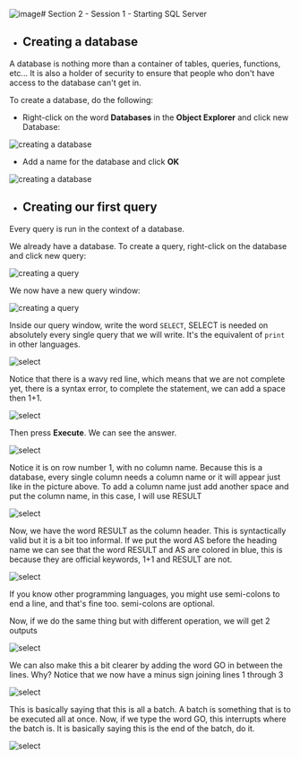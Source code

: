 ![image](https://github.com/quielLovesLasagna/sql-first-steps-2/assets/137391972/83370b63-78ac-4b38-8d66-7783e71bf942)# Section 2 - Session 1 - Starting SQL Server

- ## Creating a database

A database is nothing more than a container of tables, queries, functions, etc... It is also a holder of security to ensure that people who don't have access to the database can't get in.

To create a database, do the following:

  - Right-click on the word **Databases** in the **Object Explorer** and click new Database:

![creating a database](./assets/creatingADatabase.png)

  - Add a name for the database and click **OK**

![creating a database](./assets/creatingADatabase2.png)

- ## Creating our first query

Every query is run in the context of a database.

We already have a database. To create a query, right-click on the database and click new query:

![creating a query](./assets/creatingAQuery.png)

We now have a new query window:

![creating a query](./assets/creatingAQuery2.png)

Inside our query window, write the word ```SELECT```, SELECT is needed on absolutely every single query that we will write. It's the equivalent of ```print``` in other languages.

![select](./assets/select.png)

Notice that there is a wavy red line, which means that we are not complete yet, there is a syntax error, to complete the statement, we can add a space then 1+1.

![select](./assets/select2.png)

Then press **Execute**. We can see the answer. 

![select](./assets/select3.png)

Notice it is on row number 1, with no column name. Because this is a database, every single column needs a column name or it will appear just like in the picture above. To add a column name just add another space and put the column name, in this case, I will use RESULT 

![select](./assets/select4.png)

Now, we have the word RESULT as the column header. This is syntactically valid but it is a bit too informal. If we put the word AS before the heading name we can see that the word RESULT and AS are colored in blue, this is because they are official keywords, 1+1 and RESULT are not.

![select](./assets/select5.png)

If you know other programming languages, you might use semi-colons to end a line, and that's fine too. semi-colons are optional. 

Now, if we do the same thing but with different operation, we will get 2 outputs

![select](./assets/select6.png)

We can also make this a bit clearer by adding the word GO in between the lines. Why? Notice that we now have a minus sign joining lines 1 through 3

![select](./assets/select7.png)

This is basically saying that this is all a batch. A batch is something that is to be executed all at once. Now, if we type the word GO, this interrupts where the batch is. It is basically saying this is the end of the batch, do it. 

![select](./assets/select8.png)
